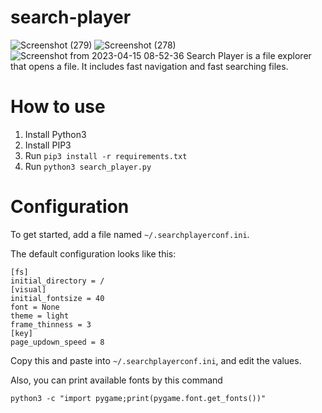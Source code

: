 ﻿# search-player

![Screenshot (279)](https://user-images.githubusercontent.com/92769408/232170267-8942584d-dd68-4e24-9acb-1a843a18d9ba.png)
![Screenshot (278)](https://user-images.githubusercontent.com/92769408/232170270-a68a05fa-0b85-49fd-b08a-b04774add538.png)
![Screenshot from 2023-04-15 08-52-36](https://user-images.githubusercontent.com/92769408/232171837-5772ca17-9144-48d8-9240-6e8d9397b17f.png)
Search Player is a file explorer that opens a file. It includes fast navigation and fast searching files.

# How to use
1.  Install Python3
2.  Install PIP3
3.  Run `pip3 install -r requirements.txt`
4.  Run `python3 search_player.py`

# Configuration
To get started, add a file named `~/.searchplayerconf.ini`.

The default configuration looks like this:
```
[fs]
initial_directory = /
[visual]
initial_fontsize = 40
font = None
theme = light
frame_thinness = 3
[key]
page_updown_speed = 8
```

Copy this and paste into `~/.searchplayerconf.ini`, and edit the values.

Also, you can print available fonts by this command
```
python3 -c "import pygame;print(pygame.font.get_fonts())"
```

